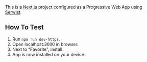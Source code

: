 This is a [Next.js](https://nextjs.org) project configured as a Progressive Web App using [Serwist](https://serwist.pages.dev/).

## How To Test

1. Run `npm run dev-https`.
2. Open localhost:3000 in browser.
3. Next to "Favorite", install.
4. App is now installed on your device.

